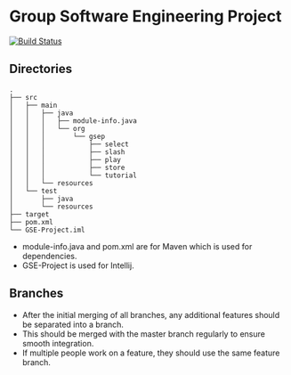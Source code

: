 # Group Software Engineering Project

[![Build Status](https://travis-ci.com/ChrisMott97/GSE-Project.svg?token=LmzTsQZrvN9xFGcnThmu&branch=master)](https://travis-ci.com/ChrisMott97/GSE-Project)
## Directories
```
.
├── src
│   ├── main
│   │   ├── java
│   │   │   ├── module-info.java
│   │   │   └── org
│   │   │       └── gsep
│   │   │           ├── select
│   │   │           ├── slash
│   │   │           ├── play
│   │   │           ├── store
│   │   │           └── tutorial
│   │   └── resources
│   └── test
│       ├── java
│       └── resources
├── target
├── pom.xml
└── GSE-Project.iml
```

- module-info.java and pom.xml are for Maven which is used for dependencies.
- GSE-Project is used for Intellij.

## Branches

- After the initial merging of all branches, any additional features should be separated into a branch.
- This should be merged with the master branch regularly to ensure smooth integration.
- If multiple people work on a feature, they should use the same feature branch.